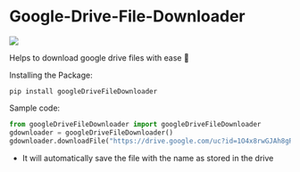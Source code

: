 # Google-Drive-File-Downloader

<a href="https://pypi.org/project/googledrivefiledownloader/" alt="Google-Drive-File-Downloader"> <img src="https://img.shields.io/pypi/dm/image-quality?color=blue" /></a>

Helps to download google drive files with ease 🎉

Installing the Package:

`pip install googleDriveFileDownloader`

Sample code:

```python
from googleDriveFileDownloader import googleDriveFileDownloader
gdownloader = googleDriveFileDownloader()
gdownloader.downloadFile("https://drive.google.com/uc?id=1O4x8rwGJAh8gRo8sjm0kuKFf6vCEm93G&export=download")
```

* It will automatically save the file with the name as stored in the drive
